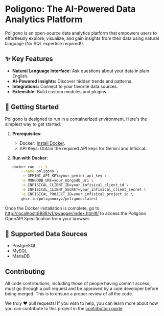 <!-- ABOUT THE PROJECT -->
# Poligono: The AI-Powered Data Analytics Platform

Poligono is an open-source data analytics platform that empowers users to effortlessly explore, visualize, and gain insights from their data using natural language (No SQL expertise required!).

<!-- KEY FEATURES -->
## ✨ Key Features

* **Natural Language Interface:** Ask questions about your data in plain English.
* **AI-Powered Insights:** Discover hidden trends and patterns.
* **Integrations:** Connect to your favorite data sources.
* **Extensible:** Build custom modules and plugins.

<!-- GETTING STARTED -->
## 🚀 Getting Started

Poligono is designed to run in a containerized environment. Here's the simplest way to get started:

1. **Prerequisites:**
   * Docker: [Install Docker](https://www.docker.com/products/docker-desktop).
   * API Keys: Obtain the required API keys for Gemini and Infisical.
2. **Run with Docker:**

    ```bash
    docker run -it \
        --name poligono \
        -e GEMINI_API_KEY=your_gemini_api_key \
        -e MONGODB_URI=your_mongodb_uri \
        -e INFISICAL_CLIENT_ID=your_infisical_client_id \
        -e INFISICAL_CLIENT_SECRET=your_infisical_client_secret \
        -e INFISICAL_PROJECT_ID=your_infisical_project_id \
        ghcr.io/poligonoxyz/poligono:latest
    ```

Once the Docker installation is complete, go to [http://localhost:8888/v1/swagger/index.html#/](http://localhost:8888/v1/swagger/index.html#/) to access the Poligono OpenAPI Specification from your browser.

## 💾 Supported Data Sources

* PostgreSQL
* MySQL
* MariaDB

<!-- CONTRIBUTING -->
## Contributing

All code contributions, including those of people having commit access, must go through a pull request and be approved by a core developer before being merged. This is to ensure a proper review of all the code.

We truly ❤️ pull requests! If you wish to help, you can learn more about how you can contribute to this project in the [contribution guide](CONTRIBUTING.md).
